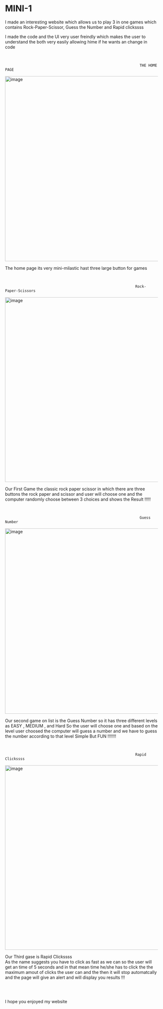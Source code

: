 # MINI-1
I made an interesting website which allows us to play 3 in one games which contains Rock-Paper-Scissor, Guess the Number and Rapid clickssss

I made the code and the UI very user freindly which makes the user to understand the both very easily allowing hime if he wants an change in code

<br>

                                                                  THE HOME PAGE
<img width="1366" height="607" alt="image" src="https://github.com/user-attachments/assets/7de1d87a-09a3-45bd-abfa-b50b69ee3115" />

The home page its very mini-milastic hast three large button for games

<br>

                                                                Rock-Paper-Scissors
<img width="1366" height="606" alt="image" src="https://github.com/user-attachments/assets/84041408-f82a-4326-9754-fe7ce02a3ba8" />

Our First Game the classic rock paper scissor in which there are three buttons the rock paper and scissor and user will choose one and the computer randomly choose between 3 choices and shows the Result !!!!!

<br>

                                                                  Guess Number
<img width="1366" height="608" alt="image" src="https://github.com/user-attachments/assets/c695ae34-b47c-4858-84b3-ffd76a8ba6f3" />

Our second game on list is the Guess Number so it has three different levels as EASY , MEDIUM , and  Hard So the user will choose one and based on the level user choosed the computer will guess a number and we have to guess the number according to that level Simple But FUN !!!!!!!

<br>

                                                                Rapid Clickssss
<img width="1366" height="605" alt="image" src="https://github.com/user-attachments/assets/4638a396-eaff-4e62-8068-fe8d59369d0c" />

Our Third gase is Rapid Clickssss <br>
As the name suggests you have to click as fast as we can so the user will get an time of 5 seconds and in that mean time he/she has to click the the maximum amout of clicks the user can and the then it will stop automatcally and the page will give an alert and will display you results !!!

<br>
<br>

I hope you enjoyed my website
